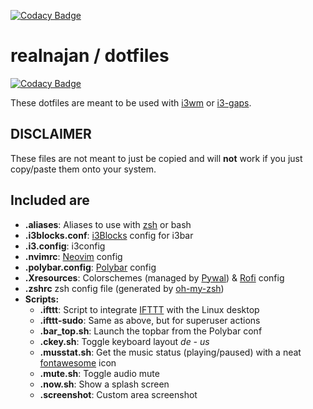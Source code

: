[![Codacy Badge](https://api.codacy.com/project/badge/Grade/f231f4db26564fdc9a0af0ef7d7234b3)](https://www.codacy.com/app/realnajan/dotfiles?utm_source=github.com&amp;utm_medium=referral&amp;utm_content=realnajan/dotfiles&amp;utm_campaign=Badge_Grade)
# realnajan / dotfiles

[![Codacy Badge](https://api.codacy.com/project/badge/Grade/804f73838eb34b3d82641ac19f969448)](https://app.codacy.com/app/realnajan/dotfiles?utm_source=github.com&utm_medium=referral&utm_content=realnajan/dotfiles&utm_campaign=Badge_Grade_Settings)

These dotfiles are meant to be used with [i3wm](https://github.com/i3/i3) or [i3-gaps](https://github.com/Airblader/i3). 

## DISCLAIMER
These files are not meant to just be copied and will **not** work if you just copy/paste them onto your system. 

## Included are
*   **.aliases**: Aliases to use with [zsh](https://www.zsh.org/) or bash
*   **.i3blocks.conf**: [i3Blocks](https://github.com/vivien/i3blocks) config for i3bar
*   **.i3.config**: i3config
*   **.nvimrc**: [Neovim](https://github.com/neovim/neovim) config
*   **.polybar.config**: [Polybar](https://github.com/jaagr/polybar) config
*   **.Xresources**: Colorschemes (managed by [Pywal](http://bit.ly/2OWFUEc)) & [Rofi](http://bit.ly/2FCprpr) config
*   **.zshrc** zsh config file (generated by [oh-my-zsh](https://github.com/robbyrussell/oh-my-zsh))
*   **Scripts:**
	*   **.ifttt**: Script to integrate [IFTTT](https://ifttt.com/discover) with the Linux desktop
	*   **.ifttt-sudo**: Same as above, but for superuser actions
	*   **.bar_top.sh**: Launch the topbar from the Polybar conf
	*   **.ckey.sh**: Toggle keyboard layout *de - us*
	*   **.musstat.sh**: Get the music status (playing/paused) with a neat [fontawesome](http://bit.ly/2A9dMsn) icon
	*   **.mute.sh**: Toggle audio mute
	*   **.now.sh**: Show a splash screen
	*   **.screenshot**: Custom area screenshot
